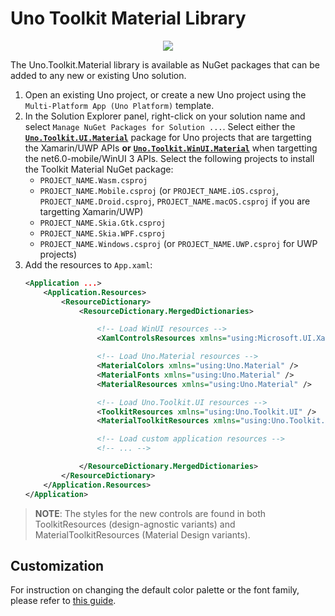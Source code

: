 # Uno Toolkit Material Library
<p align="center">
  <img src="../assets/material-toolkit-design-system.png">
</p>

The Uno.Toolkit.Material library is available as NuGet packages that can be added to any new or existing Uno solution.

1. Open an existing Uno project, or create a new Uno project using the `Multi-Platform App (Uno Platform)` template.
2. In the Solution Explorer panel, right-click on your solution name and select `Manage NuGet Packages for Solution ...`.
Select either the [**`Uno.Toolkit.UI.Material`**](https://www.nuget.org/packages/Uno.Toolkit.UI.Material) package for Uno projects that are targetting the Xamarin/UWP APIs **or** [**`Uno.Toolkit.WinUI.Material`**](https://www.nuget.org/packages/Uno.Toolkit.WinUI.Material) when targetting the  net6.0-mobile/WinUI 3 APIs. Select the following projects to install the Toolkit Material NuGet package:
    - `PROJECT_NAME.Wasm.csproj`
    - `PROJECT_NAME.Mobile.csproj` (or `PROJECT_NAME.iOS.csproj`, `PROJECT_NAME.Droid.csproj`, `PROJECT_NAME.macOS.csproj` if you are targetting Xamarin/UWP)
    - `PROJECT_NAME.Skia.Gtk.csproj`
    - `PROJECT_NAME.Skia.WPF.csproj`
    - `PROJECT_NAME.Windows.csproj` (or `PROJECT_NAME.UWP.csproj` for UWP projects)
3. Add the resources to `App.xaml`:
	```xml
	<Application ...>
		<Application.Resources>
			<ResourceDictionary>
				<ResourceDictionary.MergedDictionaries>

					<!-- Load WinUI resources -->
					<XamlControlsResources xmlns="using:Microsoft.UI.Xaml.Controls" />

					<!-- Load Uno.Material resources -->
					<MaterialColors xmlns="using:Uno.Material" />
					<MaterialFonts xmlns="using:Uno.Material" />
					<MaterialResources xmlns="using:Uno.Material" />

					<!-- Load Uno.Toolkit.UI resources -->
					<ToolkitResources xmlns="using:Uno.Toolkit.UI" />
					<MaterialToolkitResources xmlns="using:Uno.Toolkit.UI.Material" />

					<!-- Load custom application resources -->
					<!-- ... -->

				</ResourceDictionary.MergedDictionaries>
			</ResourceDictionary>
		</Application.Resources>
	</Application>
	```

> **NOTE**: The styles for the new controls are found in both ToolkitResources (design-agnostic variants) and MaterialToolkitResources (Material Design variants).

## Customization
For instruction on changing the default color palette or the font family, please refer to [this guide](https://platform.uno/docs/articles/external/uno.themes/doc/material-getting-started.html#customization).
